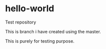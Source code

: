 # hello-world
Test repository

This is branch i have created using the master.

This is purely for testing purpose.
